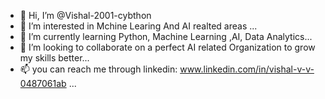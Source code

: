 - 👋 Hi, I’m @Vishal-2001-cybthon
- 👀 I’m interested in Mchine Learing And AI realted areas ...
- 🌱 I’m currently learning Python, Machine Learning ,AI, Data Analytics...
- 💞️ I’m looking to collaborate on a perfect AI related Organization to grow my skills better...
- 📫 you can reach me through linkedin: www.linkedin.com/in/vishal-v-v-0487061ab ...

<!---
Vishal-2001-cybthon/Vishal-2001-cybthon is a ✨ special ✨ repository because its `README.md` (this file) appears on your GitHub profile.
You can click the Preview link to take a look at your changes.
--->
